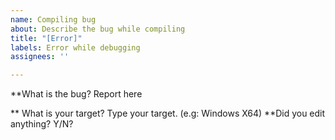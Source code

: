 ```yaml
---
name: Compiling bug
about: Describe the bug while compiling
title: "[Error]"
labels: Error while debugging
assignees: ''

---
```


**What is the bug?
Report here

** What is your target?
Type your target. (e.g: Windows X64)
 **Did you edit anything?
Y/N?

